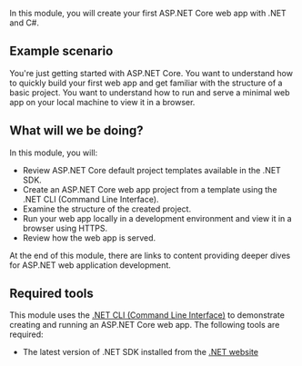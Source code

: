 In this module, you will create your first ASP.NET Core web app with .NET and C#.

## Example scenario
You're just getting started with ASP.NET Core. You want to understand how to quickly build your first web app and get familiar with the structure of a basic project. You want to understand how to run and serve a minimal web app on your local machine to view it in a browser.

## What will we be doing?
In this module, you will:

- Review ASP.NET Core default project templates available in the .NET SDK.
- Create an ASP.NET Core web app project from a template using the .NET CLI (Command Line Interface).
- Examine the structure of the created project.
- Run your web app locally in a development environment and view it in a browser using HTTPS.
- Review how the web app is served.

At the end of this module, there are links to content providing deeper dives for ASP.NET web application development.

## Required tools

This module uses the [.NET CLI (Command Line Interface)](/dotnet/core/tools/) to demonstrate creating and running an ASP.NET Core web app.
The following tools are required:

  - The latest version of .NET SDK installed from the [.NET website](https://dot.net)
